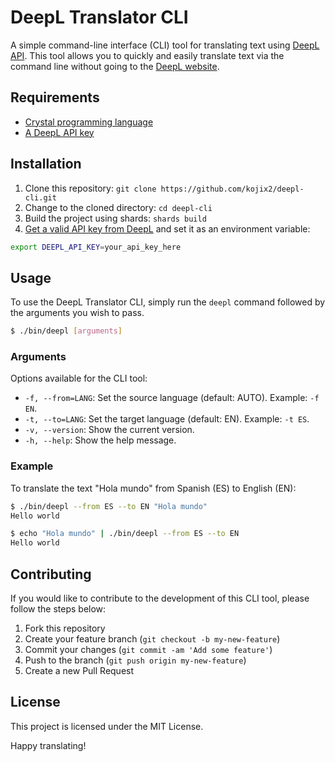 # DeepL Translator CLI

A simple command-line interface (CLI) tool for translating text using [DeepL API](https://www.deepl.com/pro-api/). This tool allows you to quickly and easily translate text via the command line without going to the [DeepL website](https://www.deepl.com/).

## Requirements

- [Crystal programming language](https://crystal-lang.org/)
- [A DeepL API key](https://www.deepl.com/pro-api)

## Installation

1. Clone this repository: `git clone https://github.com/kojix2/deepl-cli.git`
2. Change to the cloned directory: `cd deepl-cli`
3. Build the project using shards: `shards build`
4. [Get a valid API key from DeepL](https://www.deepl.com/pro-api) and set it as an environment variable:

```bash
export DEEPL_API_KEY=your_api_key_here
```

## Usage

To use the DeepL Translator CLI, simply run the `deepl` command followed by the arguments you wish to pass.

```bash
$ ./bin/deepl [arguments]
```

### Arguments

Options available for the CLI tool:

- `-f, --from=LANG`: Set the source language (default: AUTO). Example: `-f EN`.
- `-t, --to=LANG`: Set the target language (default: EN). Example: `-t ES`.
- `-v, --version`: Show the current version.
- `-h, --help`: Show the help message.

### Example

To translate the text "Hola mundo" from Spanish (ES) to English (EN):

```bash
$ ./bin/deepl --from ES --to EN "Hola mundo"
Hello world
```

```bash
$ echo "Hola mundo" | ./bin/deepl --from ES --to EN
Hello world
```

## Contributing

If you would like to contribute to the development of this CLI tool, please follow the steps below:

1. Fork this repository
2. Create your feature branch (`git checkout -b my-new-feature`)
3. Commit your changes (`git commit -am 'Add some feature'`)
4. Push to the branch (`git push origin my-new-feature`)
5. Create a new Pull Request

## License

This project is licensed under the MIT License.

Happy translating!
